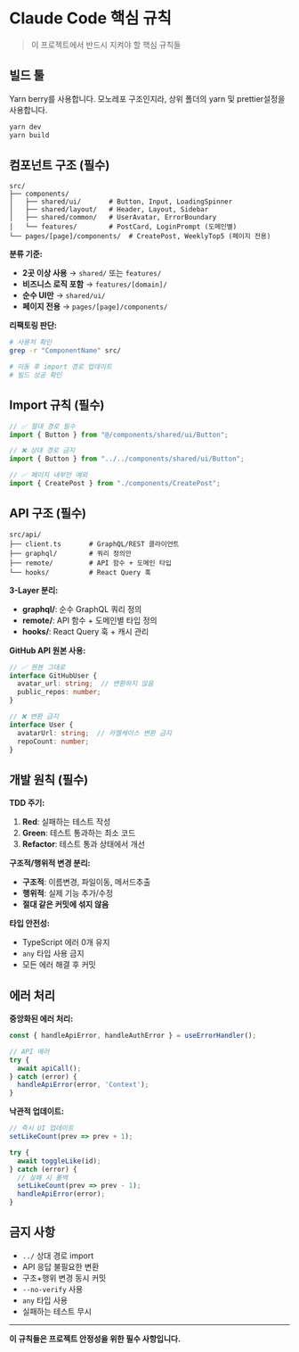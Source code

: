 # Claude Code 핵심 규칙

> 이 프로젝트에서 반드시 지켜야 할 핵심 규칙들

## 빌드 툴

Yarn berry를 사용합니다. 모노레포 구조인지라, 상위 폴더의 yarn 및 prettier설정을 사용합니다.

```sh
yarn dev
yarn build
```

## 컴포넌트 구조 (필수)

```text
src/
├── components/
│   ├── shared/ui/       # Button, Input, LoadingSpinner
│   ├── shared/layout/   # Header, Layout, Sidebar  
│   ├── shared/common/   # UserAvatar, ErrorBoundary
│   └── features/        # PostCard, LoginPrompt (도메인별)
└── pages/[page]/components/  # CreatePost, WeeklyTop5 (페이지 전용)
```

**분류 기준:**

- **2곳 이상 사용** → `shared/` 또는 `features/`
- **비즈니스 로직 포함** → `features/[domain]/`
- **순수 UI만** → `shared/ui/`
- **페이지 전용** → `pages/[page]/components/`

**리팩토링 판단:**

```bash
# 사용처 확인
grep -r "ComponentName" src/

# 이동 후 import 경로 업데이트
# 빌드 성공 확인
```

## Import 규칙 (필수)

```typescript
// ✅ 절대 경로 필수
import { Button } from "@/components/shared/ui/Button";

// ❌ 상대 경로 금지
import { Button } from "../../components/shared/ui/Button";

// ✅ 페이지 내부만 예외
import { CreatePost } from "./components/CreatePost";
```

## API 구조 (필수)

```text
src/api/
├── client.ts       # GraphQL/REST 클라이언트
├── graphql/        # 쿼리 정의만
├── remote/         # API 함수 + 도메인 타입
└── hooks/          # React Query 훅
```

**3-Layer 분리:**

- **graphql/**: 순수 GraphQL 쿼리 정의
- **remote/**: API 함수 + 도메인별 타입 정의
- **hooks/**: React Query 훅 + 캐시 관리

**GitHub API 원본 사용:**

```typescript
// ✅ 원본 그대로
interface GitHubUser {
  avatar_url: string;  // 변환하지 않음
  public_repos: number;
}

// ❌ 변환 금지
interface User {
  avatarUrl: string;  // 카멜케이스 변환 금지
  repoCount: number;
}
```

## 개발 원칙 (필수)

**TDD 주기:**

1. **Red**: 실패하는 테스트 작성
2. **Green**: 테스트 통과하는 최소 코드
3. **Refactor**: 테스트 통과 상태에서 개선

**구조적/행위적 변경 분리:**

- **구조적**: 이름변경, 파일이동, 메서드추출
- **행위적**: 실제 기능 추가/수정
- **절대 같은 커밋에 섞지 않음**

**타입 안전성:**

- TypeScript 에러 0개 유지
- `any` 타입 사용 금지
- 모든 에러 해결 후 커밋

## 에러 처리

**중앙화된 에러 처리:**

```typescript
const { handleApiError, handleAuthError } = useErrorHandler();

// API 에러
try {
  await apiCall();
} catch (error) {
  handleApiError(error, 'Context');
}
```

**낙관적 업데이트:**

```typescript
// 즉시 UI 업데이트
setLikeCount(prev => prev + 1);

try {
  await toggleLike(id);
} catch (error) {
  // 실패 시 롤백
  setLikeCount(prev => prev - 1);
  handleApiError(error);
}
```

## 금지 사항

- `../` 상대 경로 import
- API 응답 불필요한 변환  
- 구조+행위 변경 동시 커밋
- `--no-verify` 사용
- `any` 타입 사용
- 실패하는 테스트 무시

---
**이 규칙들은 프로젝트 안정성을 위한 필수 사항입니다.**
